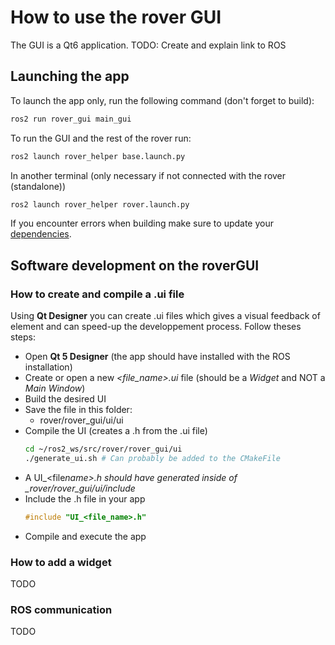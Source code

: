 # How to use the rover GUI

The GUI is a Qt6 application. TODO: Create and explain link to ROS

## Launching the app

To launch the app only, run the following command (don't forget to build):

```bash
ros2 run rover_gui main_gui
```

To run the GUI and the rest of the rover run:

```bash
ros2 launch rover_helper base.launch.py
```

In another terminal (only necessary if not connected with the rover (standalone))

```bash
ros2 launch rover_helper rover.launch.py
```

If you encounter errors when building make sure to update your [dependencies](../../../General%20information.md#dependencies).

## Software development on the roverGUI

### How to create and compile a .ui file

Using **Qt Designer** you can create .ui files which gives a visual feedback of element and can speed-up the developpement process. Follow theses steps:

- Open **Qt 5 Designer** (the app should have installed with the ROS installation)
- Create or open a new _<file_name>.ui_ file (should be a _Widget_ and NOT a _Main Window_)
- Build the desired UI
- Save the file in this folder:
  - rover/rover_gui/ui/ui
- Compile the UI (creates a .h from the .ui file)
  ```bash
  cd ~/ros2_ws/src/rover/rover_gui/ui
  ./generate_ui.sh # Can probably be added to the CMakeFile
  ```
- A UI\_<file*name>.h should have generated inside of \_rover/rover_gui/ui/include*
- Include the .h file in your app
  ```cpp
  #include "UI_<file_name>.h"
  ```
- Compile and execute the app

### How to add a widget

TODO

### ROS communication

TODO
